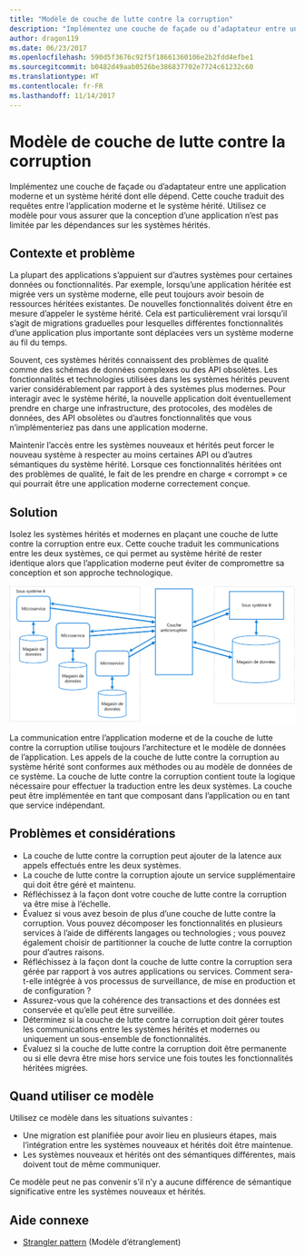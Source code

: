 ```yaml
---
title: "Modèle de couche de lutte contre la corruption"
description: "Implémentez une couche de façade ou d’adaptateur entre une application moderne et un système hérité."
author: dragon119
ms.date: 06/23/2017
ms.openlocfilehash: 590d5f3676c92f5f18661360106e2b2fdd4efbe1
ms.sourcegitcommit: b0482d49aab0526be386837702e7724c61232c60
ms.translationtype: HT
ms.contentlocale: fr-FR
ms.lasthandoff: 11/14/2017
---
```

# <a name="anti-corruption-layer-pattern"></a>Modèle de couche de lutte contre la corruption

Implémentez une couche de façade ou d’adaptateur entre une application moderne et un système hérité dont elle dépend. Cette couche traduit des requêtes entre l’application moderne et le système hérité. Utilisez ce modèle pour vous assurer que la conception d’une application n’est pas limitée par les dépendances sur les systèmes hérités.

## <a name="context-and-problem"></a>Contexte et problème

La plupart des applications s’appuient sur d’autres systèmes pour certaines données ou fonctionnalités. Par exemple, lorsqu’une application héritée est migrée vers un système moderne, elle peut toujours avoir besoin de ressources héritées existantes. De nouvelles fonctionnalités doivent être en mesure d’appeler le système hérité. Cela est particulièrement vrai lorsqu’il s’agit de migrations graduelles pour lesquelles différentes fonctionnalités d’une application plus importante sont déplacées vers un système moderne au fil du temps.

Souvent, ces systèmes hérités connaissent des problèmes de qualité comme des schémas de données complexes ou des API obsolètes. Les fonctionnalités et technologies utilisées dans les systèmes hérités peuvent varier considérablement par rapport à des systèmes plus modernes. Pour interagir avec le système hérité, la nouvelle application doit éventuellement prendre en charge une infrastructure, des protocoles, des modèles de données, des API obsolètes ou d’autres fonctionnalités que vous n’implémenteriez pas dans une application moderne.

Maintenir l’accès entre les systèmes nouveaux et hérités peut forcer le nouveau système à respecter au moins certaines API ou d’autres sémantiques du système hérité. Lorsque ces fonctionnalités héritées ont des problèmes de qualité, le fait de les prendre en charge « corrompt » ce qui pourrait être une application moderne correctement conçue. 

## <a name="solution"></a>Solution

Isolez les systèmes hérités et modernes en plaçant une couche de lutte contre la corruption entre eux. Cette couche traduit les communications entre les deux systèmes, ce qui permet au système hérité de rester identique alors que l’application moderne peut éviter de compromettre sa conception et son approche technologique.

![](./_images/anti-corruption-layer.png) 

La communication entre l’application moderne et de la couche de lutte contre la corruption utilise toujours l’architecture et le modèle de données de l’application. Les appels de la couche de lutte contre la corruption au système hérité sont conformes aux méthodes ou au modèle de données de ce système. La couche de lutte contre la corruption contient toute la logique nécessaire pour effectuer la traduction entre les deux systèmes. La couche peut être implémentée en tant que composant dans l’application ou en tant que service indépendant.

## <a name="issues-and-considerations"></a>Problèmes et considérations

- La couche de lutte contre la corruption peut ajouter de la latence aux appels effectués entre les deux systèmes.
- La couche de lutte contre la corruption ajoute un service supplémentaire qui doit être géré et maintenu.
- Réfléchissez à la façon dont votre couche de lutte contre la corruption va être mise à l’échelle.
- Évaluez si vous avez besoin de plus d’une couche de lutte contre la corruption. Vous pouvez décomposer les fonctionnalités en plusieurs services à l’aide de différents langages ou technologies ; vous pouvez également choisir de partitionner la couche de lutte contre la corruption pour d’autres raisons.
- Réfléchissez à la façon dont la couche de lutte contre la corruption sera gérée par rapport à vos autres applications ou services. Comment sera-t-elle intégrée à vos processus de surveillance, de mise en production et de configuration ?
- Assurez-vous que la cohérence des transactions et des données est conservée et qu’elle peut être surveillée.
- Déterminez si la couche de lutte contre la corruption doit gérer toutes les communications entre les systèmes hérités et modernes ou uniquement un sous-ensemble de fonctionnalités. 
- Évaluez si la couche de lutte contre la corruption doit être permanente ou si elle devra être mise hors service une fois toutes les fonctionnalités héritées migrées.

## <a name="when-to-use-this-pattern"></a>Quand utiliser ce modèle

Utilisez ce modèle dans les situations suivantes :

- Une migration est planifiée pour avoir lieu en plusieurs étapes, mais l’intégration entre les systèmes nouveaux et hérités doit être maintenue.
- Les systèmes nouveaux et hérités ont des sémantiques différentes, mais doivent tout de même communiquer.

Ce modèle peut ne pas convenir s’il n’y a aucune différence de sémantique significative entre les systèmes nouveaux et hérités. 

## <a name="related-guidance"></a>Aide connexe

- [Strangler pattern][strangler] (Modèle d’étranglement)

[strangler]: ./strangler.md
